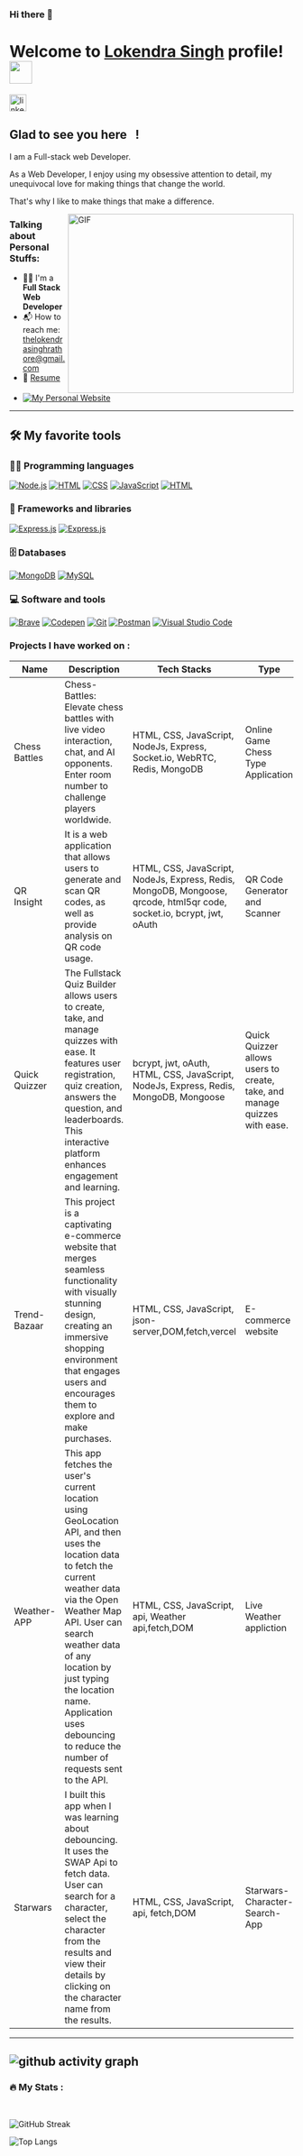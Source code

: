 ### Hi there 👋

# Welcome to [Lokendra Singh](https://github.com/Lokendra-debug) profile! <a href="https://github.com/Lokendra-debug"><img src="https://user-images.githubusercontent.com/114337213/218177562-625f81fc-c4bd-4a4d-a56b-0d8d6c3d6d5e.png" width="40px"></a>

<a href="https://www.linkedin.com/in/lokendra-debug/" target="_blank"><img align="center" src="https://user-images.githubusercontent.com/114337213/218171713-ff1cece8-2363-406a-80db-0fec0f36f9ef.png" alt="linkedin" height="30" width="30" /></a>
&nbsp;



## Glad to see you here &nbsp; !

I am a Full-stack web Developer.

As a Web Developer, I enjoy using my obsessive attention to detail, my unequivocal love for making things that change the world.

That's why I like to make things that make a difference.

<img align="right" alt="GIF" src="https://user-images.githubusercontent.com/114337213/218172084-62191cef-94b6-4087-a4c5-2f07b272ae61.gif" width="400" height="318" />


### Talking about Personal Stuffs:

- 👨‍🎓 I'm a **Full Stack Web Developer**
- 📬 How to reach me: [thelokendrasinghrathore@gmail.com](mailto:thelokendrasinghrathore@gmail.com)
- 📝 [Resume](https://drive.google.com/file/d/1ej4emtKkA48Pkft0AFDmuEmdI3CJZreA/view?usp=sharing)
- <a href="https://lokendra-debug.github.io/">
      <img alt="My Personal Website" src="https://img.shields.io/static/v1?color=%237733ff&label=Website&message=Portfolio&style=flat&logo=amp&logoColor=ffffff&labelColor=161937">
    </a>
---

## 🛠️ My favorite tools

### 👨‍💻 Programming languages

<p>
    <a href="#"><img alt="Node.js" src="https://img.shields.io/badge/Node.js-43853D.svg?logo=node.js&logoColor=white"></a>
    <a href="#"><img alt="HTML" src="https://img.shields.io/badge/HTML-E34F26.svg?logo=html5&logoColor=white"></a>
    <a href="#"><img alt="CSS" src="https://img.shields.io/badge/CSS-1572B6.svg?logo=css3&logoColor=white"></a>
    <a href="#"><img alt="JavaScript" src="https://img.shields.io/badge/JavaScript-F7DF1E.svg?logo=javascript&logoColor=black"></a>
    <a href="#"><img alt="HTML" src="https://img.shields.io/badge/-Typescript-blue"></a>
</p>

### 🧰 Frameworks and libraries

<p>
    <a href="#"><img alt="Express.js" src="https://img.shields.io/badge/Express.js-404d59.svg?logo=express&logoColor=white"></a>
    <a href="#"><img alt="Express.js" src="https://img.shields.io/badge/-ReactJS-blue"></a>
</p>

### 🗄️ Databases

<p>
    <a href="#"><img alt="MongoDB" src ="https://img.shields.io/badge/MongoDB-4ea94b.svg?logo=mongodb&logoColor=white"></a>
    <a href="#"><img alt="MySQL" src="https://img.shields.io/badge/MySQL-00f.svg?logo=mysql&logoColor=white"></a>
</p>

### 💻 Software and tools

<p>
    <a href="#"><img alt="Brave" src="https://img.shields.io/badge/-Brave-FB542B?logo=brave&logoColor=white"></a>
    <a href="#"><img alt="Codepen" src="https://img.shields.io/badge/Codepen-000000.svg?logo=codepen&logoColor=white"></a>
    <a href="#"><img alt="Git" src="https://img.shields.io/badge/Git-F05033.svg?logo=git&logoColor=white"></a>
    <a href="#"><img alt="Postman" src="https://img.shields.io/badge/Postman-FF6C37?logo=postman&logoColor=white"></a>
    <a href="#"><img alt="Visual Studio Code" src="https://img.shields.io/badge/Visual%20Studio%20Code-0078d7.svg?logo=visual-studio-code&logoColor=white"></a>
</p>

### Projects I have worked on :
| Name        | Description    | Tech Stacks       | Type   | Links  |
|-------------|----------------|------------|------------|-----------------------------------------------------|
| Chess Battles  | Chess-Battles: Elevate chess battles with live video interaction, chat, and AI opponents. Enter room number to challenge players worldwide. | HTML, CSS, JavaScript, NodeJs, Express, Socket.io, WebRTC, Redis, MongoDB  | Online Game Chess Type Application  | - [Deployed](https://leafy-crisp-359f48.netlify.app/) - [GitHub](https://github.com/Lokendra-debug/Chess-Battles) |
| QR Insight  | It is a web application that allows users to generate and scan QR codes, as well as provide analysis on QR code usage. |  HTML, CSS, JavaScript, NodeJs, Express, Redis, MongoDB, Mongoose, qrcode, html5qr code, socket.io, bcrypt, jwt, oAuth | QR Code Generator and Scanner  | - [Deployed](https://glistening-kringle-f6d59c.netlify.app/) - [GitHub](https://github.com/Lokendra-debug/QR-Insight-full) |
| Quick Quizzer  | The Fullstack Quiz Builder allows users to create, take, and manage quizzes with ease. It features user registration, quiz creation, answers the question, and leaderboards. This interactive platform enhances engagement and learning. | bcrypt, jwt, oAuth, HTML, CSS, JavaScript, NodeJs, Express, Redis, MongoDB, Mongoose | Quick Quizzer allows users to create, take, and manage quizzes with ease.  | - [Deployed](https://quizfrontend-lokendra-debug.vercel.app/) - [GitHub](https://github.com/Lokendra-debug/Fullstack-quiz-builder-application) |
| Trend-Bazaar  | This project is a captivating e-commerce website that merges seamless functionality with visually stunning design, creating an immersive shopping environment that engages users and encourages them to explore and make purchases. | HTML, CSS, JavaScript, json-server,DOM,fetch,vercel |  E-commerce website  | - [Deployed](https://trendbazaar-lokendra-debug.vercel.app) - [GitHub](https://github.com/Lokendra-debug/Trend-Bazaar) |
| Weather-APP  | This app fetches the user's current location using GeoLocation API, and then uses the location data to fetch the current weather data via the Open Weather Map API. User can search weather data of any location by just typing the location name. Application uses debouncing to reduce the number of requests sent to the API. | HTML, CSS, JavaScript, api, Weather api,fetch,DOM | Live Weather appliction   | - [Deployed](https://weather-app-js-lokendra-debug.vercel.app/) - [GitHub](https://github.com/Lokendra-debug/Weather-APP-JS) |
| Starwars  | I built this app when I was learning about debouncing. It uses the SWAP Api to fetch data. User can search for a character, select the character from the results and view their details by clicking on the character name from the results. | HTML, CSS, JavaScript, api, fetch,DOM | Starwars-Character-Search-App   | - [Deployed](https://starwars-character-search-app-lokendra-debug.vercel.app/) - [GitHub](https://github.com/Lokendra-debug/Starwars-Character-Search-App) |


---
![github activity graph](https://github-readme-activity-graph.vercel.app/graph?username=Lokendra-debug&bg_color=ece2f8&color=000000&line=9263d9&point=c45f5f&area=true&hide_border=true)
---

 ### 🔥 My Stats :
<br/>

![GitHub Streak](https://github-readme-streak-stats.herokuapp.com/?user=Lokendra-debug)

![Top Langs](https://github-readme-stats.vercel.app/api/top-langs/?username=Lokendra-debug&theme=buefy&layout=compact)

